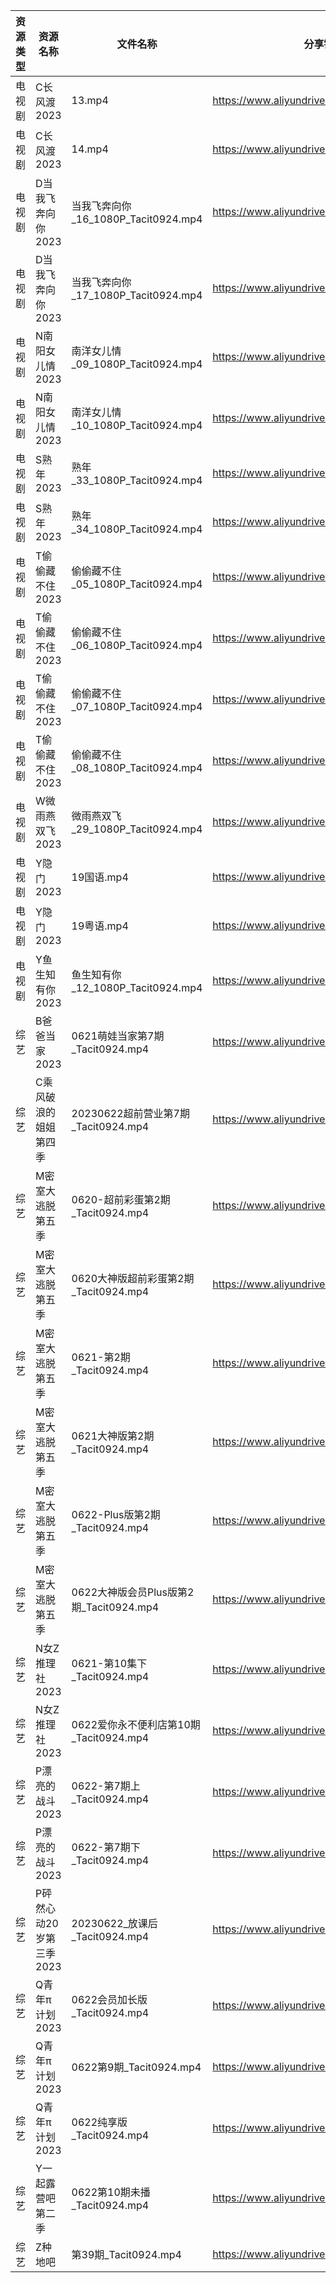 | 资源类型 | 资源名称            | 文件名称                            | 分享链接                                      | 更新时间       |
| ---- | --------------- | ------------------------------- | ----------------------------------------- | ---------- |
| 电视剧  | C长风渡2023        | 13.mp4                          | https://www.aliyundrive.com/s/bgfs3rS69iP | 2023-06-23 |
| 电视剧  | C长风渡2023        | 14.mp4                          | https://www.aliyundrive.com/s/bgfs3rS69iP | 2023-06-23 |
| 电视剧  | D当我飞奔向你2023     | 当我飞奔向你_16_1080P_Tacit0924.mp4   | https://www.aliyundrive.com/s/YhMD33vkgca | 2023-06-23 |
| 电视剧  | D当我飞奔向你2023     | 当我飞奔向你_17_1080P_Tacit0924.mp4   | https://www.aliyundrive.com/s/YhMD33vkgca | 2023-06-23 |
| 电视剧  | N南阳女儿情2023      | 南洋女儿情_09_1080P_Tacit0924.mp4    | https://www.aliyundrive.com/s/XAjYPaTqKTn | 2023-06-23 |
| 电视剧  | N南阳女儿情2023      | 南洋女儿情_10_1080P_Tacit0924.mp4    | https://www.aliyundrive.com/s/XAjYPaTqKTn | 2023-06-23 |
| 电视剧  | S熟年2023         | 熟年_33_1080P_Tacit0924.mp4       | https://www.aliyundrive.com/s/izBC7e3hvcb | 2023-06-23 |
| 电视剧  | S熟年2023         | 熟年_34_1080P_Tacit0924.mp4       | https://www.aliyundrive.com/s/izBC7e3hvcb | 2023-06-23 |
| 电视剧  | T偷偷藏不住2023      | 偷偷藏不住_05_1080P_Tacit0924.mp4    | https://www.aliyundrive.com/s/sB1bYRHhUHf | 2023-06-23 |
| 电视剧  | T偷偷藏不住2023      | 偷偷藏不住_06_1080P_Tacit0924.mp4    | https://www.aliyundrive.com/s/sB1bYRHhUHf | 2023-06-23 |
| 电视剧  | T偷偷藏不住2023      | 偷偷藏不住_07_1080P_Tacit0924.mp4    | https://www.aliyundrive.com/s/sB1bYRHhUHf | 2023-06-23 |
| 电视剧  | T偷偷藏不住2023      | 偷偷藏不住_08_1080P_Tacit0924.mp4    | https://www.aliyundrive.com/s/sB1bYRHhUHf | 2023-06-23 |
| 电视剧  | W微雨燕双飞2023      | 微雨燕双飞_29_1080P_Tacit0924.mp4    | https://www.aliyundrive.com/s/Uvq8Q8wJXgg | 2023-06-23 |
| 电视剧  | Y隐门2023         | 19国语.mp4                        | https://www.aliyundrive.com/s/3hQ1KUe4HeE | 2023-06-23 |
| 电视剧  | Y隐门2023         | 19粤语.mp4                        | https://www.aliyundrive.com/s/3hQ1KUe4HeE | 2023-06-23 |
| 电视剧  | Y鱼生知有你2023      | 鱼生知有你_12_1080P_Tacit0924.mp4    | https://www.aliyundrive.com/s/PtcvTV9b9k4 | 2023-06-23 |
| 综艺   | B爸爸当家2023       | 0621萌娃当家第7期_Tacit0924.mp4       | https://www.aliyundrive.com/s/SqHa3g1TkvY | 2023-06-23 |
| 综艺   | C乘风破浪的姐姐第四季     | 20230622超前营业第7期_Tacit0924.mp4   | https://www.aliyundrive.com/s/PtzrForHMqQ | 2023-06-23 |
| 综艺   | M密室大逃脱第五季       | 0620-超前彩蛋第2期_Tacit0924.mp4      | https://www.aliyundrive.com/s/KFCWQFSRon1 | 2023-06-23 |
| 综艺   | M密室大逃脱第五季       | 0620大神版超前彩蛋第2期_Tacit0924.mp4    | https://www.aliyundrive.com/s/KFCWQFSRon1 | 2023-06-23 |
| 综艺   | M密室大逃脱第五季       | 0621-第2期_Tacit0924.mp4          | https://www.aliyundrive.com/s/KFCWQFSRon1 | 2023-06-23 |
| 综艺   | M密室大逃脱第五季       | 0621大神版第2期_Tacit0924.mp4        | https://www.aliyundrive.com/s/KFCWQFSRon1 | 2023-06-23 |
| 综艺   | M密室大逃脱第五季       | 0622-Plus版第2期_Tacit0924.mp4     | https://www.aliyundrive.com/s/KFCWQFSRon1 | 2023-06-23 |
| 综艺   | M密室大逃脱第五季       | 0622大神版会员Plus版第2期_Tacit0924.mp4 | https://www.aliyundrive.com/s/KFCWQFSRon1 | 2023-06-23 |
| 综艺   | N女Z推理社2023      | 0621-第10集下_Tacit0924.mp4        | https://www.aliyundrive.com/s/RA6dKYNxzLz | 2023-06-23 |
| 综艺   | N女Z推理社2023      | 0622爱你永不便利店第10期_Tacit0924.mp4   | https://www.aliyundrive.com/s/RA6dKYNxzLz | 2023-06-23 |
| 综艺   | P漂亮的战斗2023      | 0622-第7期上_Tacit0924.mp4         | https://www.aliyundrive.com/s/4dnj9Y3gcW1 | 2023-06-23 |
| 综艺   | P漂亮的战斗2023      | 0622-第7期下_Tacit0924.mp4         | https://www.aliyundrive.com/s/4dnj9Y3gcW1 | 2023-06-23 |
| 综艺   | P砰然心动20岁第三季2023 | 20230622_放课后_Tacit0924.mp4      | https://www.aliyundrive.com/s/vX9oHZyPy6Y | 2023-06-23 |
| 综艺   | Q青年π计划2023      | 0622会员加长版_Tacit0924.mp4         | https://www.aliyundrive.com/s/PReFQ8C6eAn | 2023-06-23 |
| 综艺   | Q青年π计划2023      | 0622第9期_Tacit0924.mp4           | https://www.aliyundrive.com/s/PReFQ8C6eAn | 2023-06-23 |
| 综艺   | Q青年π计划2023      | 0622纯享版_Tacit0924.mp4           | https://www.aliyundrive.com/s/PReFQ8C6eAn | 2023-06-23 |
| 综艺   | Y一起露营吧第二季       | 0622第10期未播_Tacit0924.mp4        | https://www.aliyundrive.com/s/Fn5hroTsXMn | 2023-06-23 |
| 综艺   | Z种地吧            | 第39期_Tacit0924.mp4              | https://www.aliyundrive.com/s/X646VT8wnFZ | 2023-06-23 |
